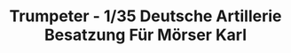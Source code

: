 ---
layout: product
title: "Trumpeter - 1/35 Deutsche Artillerie Besatzung Für Mörser Karl"
price: "1600" 
desc: "N/A"
img_path: "/assets/img/TRU00409.webp"
brand: "N/A"
available: false
special_offer: false
new: false
soon: false
cat: "010000"
subcat: "013400"
subsubcat: "0N/A"
sifra: "TRU00409"
popular: false
spec: false
---